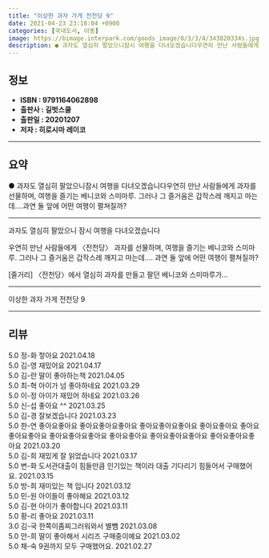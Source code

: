 ```yaml
---
title: "이상한 과자 가게 전천당 9"
date: 2021-04-23 23:18:04 +0900
categories: [국내도서, 아동]
image: https://bimage.interpark.com/goods_image/0/3/3/4/343820334s.jpg
description: ● 과자도 열심히 팔았으니잠시 여행을 다녀오겠습니다우연히 만난 사람들에게 과자를 선물하며, 여행을 즐기는 베니코와 스미마루. 그러나 그 즐거움은 갑작스레 깨지고 마는데….과연 둘 앞에 어떤 여행이 펼쳐질까?
---
```


## **정보**

- **ISBN : 9791164062898**
- **출판사 : 길벗스쿨**
- **출판일 : 20201207**
- **저자 : 히로시마 레이코**

------



## **요약**

●  과자도 열심히 팔았으니잠시 여행을 다녀오겠습니다우연히 만난 사람들에게  과자를 선물하며, 여행을 즐기는 베니코와 스미마루. 그러나 그 즐거움은 갑작스레 깨지고 마는데….과연 둘 앞에 어떤 여행이 펼쳐질까?

------

과자도 열심히 팔았으니
잠시 여행을 다녀오겠습니다

우연히 만난 사람들에게 〈전천당〉 과자를 선물하며, 
여행을 즐기는 베니코와 스미마루. 
그러나 그 즐거움은 갑작스레 깨지고 마는데….
과연 둘 앞에 어떤 여행이 펼쳐질까? 

[줄거리]
〈전천당〉에서 열심히 과자를 만들고 팔던 베니코와 스미마루가... 

------


이상한 과자 가게 전천당 9 

------


## **리뷰** 

5.0 정-화 젛아요 2021.04.18 <br/>5.0 김-영 재밌어요  2021.04.17 <br/>5.0 김-란 딸이 좋아하는책 2021.04.05 <br/>5.0 최-혁 아이가 넘 좋아하네요 2021.03.29 <br/>5.0 이-정 아이가 재밌어 하네요  2021.03.26 <br/>5.0 신-섭 좋아요 ^^ 2021.03.25 <br/>5.0 김-경 잘보겠습니다 2021.03.23 <br/>5.0 한-연 좋아요좋아요 좋아요좋아요좋아요 좋아요좋아요좋아요
좋아요좋아요 좋아요좋아요좋아요 좋아요좋아요좋아요
좋아요좋아요 좋아요좋아요좋아요 좋아요좋아요좋아요 2021.03.20 <br/>5.0 김-희 재밌게 잘 읽었습니다 2021.03.17 <br/>5.0 변-화 도서관대출이 힘들만큼 인기있는 책이라 대출 기다리기 힘들어서 구매했어요. 2021.03.15 <br/>5.0 방-희 재미있는 책 입니다 2021.03.12 <br/>5.0 민-원 아이들이 좋아해요
 2021.03.12 <br/>5.0 김-현 아이가 좋아합니다 2021.03.11 <br/>5.0 황-리 좋아요 2021.03.11 <br/>3.0 김-국 한쪽이좀찌그러워와서 별뺌 2021.03.08 <br/>5.0 안-희 딸이 좋아해서 시리즈 구매중이예요 2021.03.02 <br/>5.0 채-숙 9권까지 모두 구매했어요. 2021.02.27 <br/>